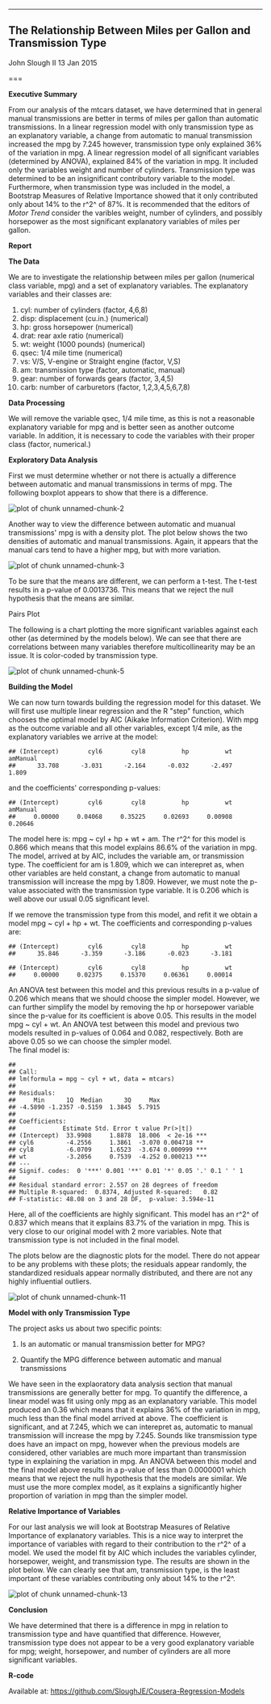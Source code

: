 
---
**The Relationship Between Miles per Gallon and Transmission Type**
---
John Slough II
13 Jan 2015

===


**Executive Summary**

From our analysis of the mtcars dataset, we have determined that in general  manual transmissions are better in terms of miles per gallon than automatic transmissions.   In a linear regression model with only transmission type as an explanatory variable, a change from automatic to manual transmission increased the mpg by 7.245 however, transmission type only explained 36% of the variation in mpg.  A linear regression model of all significant variables (determined by ANOVA), explained 84% of the variation in mpg. It included only the variables weight and number of cylinders.  Transmission type was determined to be an insignificant contributory variable to the model.  Furthermore, when transmission type was included in the model, a Bootstrap Measures of Relative Importance showed that it only contributed only about 14% to the r^2^ of 87%.  It is recommended that the editors of *Motor Trend* consider the varibles weight, number of cylinders, and possibly horsepower as the most significant explanatory variables of miles per gallon.

**Report**


**The Data**

We are to investigate the relationship between miles per gallon (numerical class variable, mpg) and a set of explanatory variables.  The explanatory variables and their classes are:

1. cyl: number of cylinders (factor, 4,6,8)
2. disp: displacement (cu.in.) (numerical)
3. hp: gross horsepower (numerical)
4. drat: rear axle ratio (numerical)
5. wt: weight (1000 pounds) (numerical)
6. qsec: 1/4 mile time (numerical)
7. vs: V/S, V-engine or Straight engine (factor, V,S)
8. am: transmission type (factor, automatic, manual)
9. gear: number of forwards gears (factor, 3,4,5)
10. carb: number of carburetors (factor, 1,2,3,4,5,6,7,8)

**Data Processing**

We will remove the variable qsec, 1/4 mile time, as this is not a reasonable explanatory variable for mpg and is better seen as another outcome variable. In addition, it is necessary to code the variables with their proper class (factor, numerical.)

**Exploratory Data Analysis**

First we must determine whether or not there is actually a difference between automatic and manual transmissions in terms of mpg.  The following boxplot appears to show that there is a difference.  

![plot of chunk unnamed-chunk-2](figure/unnamed-chunk-2-1.png) 


Another way to view the difference between automatic and muanual transmissions' mpg is with a density plot.  The plot below shows the two densities of automatic and manual transmissions.  Again, it appears that the manual cars tend to have a higher mpg, but with more variation.



![plot of chunk unnamed-chunk-3](figure/unnamed-chunk-3-1.png) 



To be sure that the means are different, we can perform a t-test.  The t-test results in a p-value of 0.0013736.  This means that we reject the null hypothesis that the means are similar.

Pairs Plot

The following is a chart plotting the more significant variables against each other (as determined by the models below).  We can see that there are correlations between many variables therefore multicollinearity may be an issue.  It is color-coded by transmission type.  

![plot of chunk unnamed-chunk-5](figure/unnamed-chunk-5-1.png) 

**Building the Model**

We can now turn towards building the regression model for this dataset.  We will first use multiple linear regression and the R "step" function, which chooses the optimal model by AIC (Aikake Information Criterion).  With mpg as the outcome variable and all other variables, except 1/4 mile, as the explanatory variables we arrive at the model:



```
## (Intercept)        cyl6        cyl8          hp          wt    amManual 
##      33.708      -3.031      -2.164      -0.032      -2.497       1.809
```

and the coefficients' corresponding p-values:

```
## (Intercept)        cyl6        cyl8          hp          wt    amManual 
##     0.00000     0.04068     0.35225     0.02693     0.00908     0.20646
```

The model here is: mpg ~ cyl + hp + wt + am.
The r^2^ for this model is 0.866 which means that this model explains 86.6% of the variation in mpg.  The model, arrived at by AIC, includes the variable am, or transmission type. The coefficient for am is 1.809, which we can interepret as, when other variables are held constant, a change from automatic to manual transmission will increase the mpg by 1.809.  However, we must note the p-value associated with the transmission type variable.  It is 0.206 which is well above our usual 0.05 significant level.   

If we remove the transmission type from this model, and refit it we obtain a model mpg ~ cyl + hp + wt.  The coefficients and corresponding p-values are: 

```
## (Intercept)        cyl6        cyl8          hp          wt 
##      35.846      -3.359      -3.186      -0.023      -3.181
```

```
## (Intercept)        cyl6        cyl8          hp          wt 
##     0.00000     0.02375     0.15370     0.06361     0.00014
```

An ANOVA test between this model and this previous results in a p-value of 0.206 which means that we should choose the simpler model.  However, we can further simplify the model by removing the hp or horsepower variable since the p-value for its coefficient is above 0.05. This results in the model mpg ~ cyl + wt.  An ANOVA test between this model and previous two models resulted in p-values of 0.064 and 0.082, respectively.  Both are above 0.05 so we can choose the simpler model.  
The final model is:

```
## 
## Call:
## lm(formula = mpg ~ cyl + wt, data = mtcars)
## 
## Residuals:
##     Min      1Q  Median      3Q     Max 
## -4.5890 -1.2357 -0.5159  1.3845  5.7915 
## 
## Coefficients:
##             Estimate Std. Error t value Pr(>|t|)    
## (Intercept)  33.9908     1.8878  18.006  < 2e-16 ***
## cyl6         -4.2556     1.3861  -3.070 0.004718 ** 
## cyl8         -6.0709     1.6523  -3.674 0.000999 ***
## wt           -3.2056     0.7539  -4.252 0.000213 ***
## ---
## Signif. codes:  0 '***' 0.001 '**' 0.01 '*' 0.05 '.' 0.1 ' ' 1
## 
## Residual standard error: 2.557 on 28 degrees of freedom
## Multiple R-squared:  0.8374,	Adjusted R-squared:   0.82 
## F-statistic: 48.08 on 3 and 28 DF,  p-value: 3.594e-11
```
Here, all of the coefficients are highly significant.  This model has an r^2^ of 0.837 which means that it explains 83.7% of the variation in mpg.  This is very close to our original model with 2 more variables.  Note that transmission type is not included in the final model.

The plots below are the diagnostic plots for the model.  There do not appear to be any problems with these plots; the residuals appear randomly, the standardized residuals appear normally distributed, and there are not any highly influential outliers. 


![plot of chunk unnamed-chunk-11](figure/unnamed-chunk-11-1.png) 


**Model with only Transmission Type**


The project asks us about two specific points: 

1. Is an automatic or manual transmission better for MPG?

2. Quantify the MPG difference between automatic and manual transmissions

We have seen in the explaoratory data analysis section that manual transmissions are generally better for mpg.  To quantify the difference, a linear model was fit using only mpg as an explanatory variable.  This model produced an 0.36 which means that it explains 36% of the variation in mpg, much less than the final model arrived at above.  The coefficient is significant, and at 7.245, which we can interepret as, automatic to manual transmission will increase the mpg by 7.245.  Sounds like transmission type does have an impact on mpg, however when the previous models are considered, other variables are much more impartant than transmission type in explaining the variation in mpg. An ANOVA between this model and the final model above results in a p-value of less than 0.0000001 which means that we reject the null hypothesis that the models are similar.  We must use the more complex model, as it explains a significantly higher proportion of variation in mpg than the simpler model.  

**Relative Importance of Variables**

For our last analysis we will look at Bootstrap Measures of Relative Importance of explanatory variables.  This is a nice way to interpret the importance of variables with regard to their contribution to the r^2^ of a model. We used the model fit by AIC which includes the variables cylinder, horsepower, weight, and transmission type. The results are shown in the plot below.  We can clearly see that am, transmission type, is the least important of these variables contributing only about 14% to the r^2^.  

![plot of chunk unnamed-chunk-13](figure/unnamed-chunk-13-1.png) 


**Conclusion**

We have determined that there is a difference in mpg in relation to transmission type and have quantified that difference. However, transmission type does not appear to be a very good explanatory variable for mpg; weight, horsepower, and number of cylinders are all more significant variables.  

**R-code**

Available at: https://github.com/SloughJE/Cousera-Regression-Models
